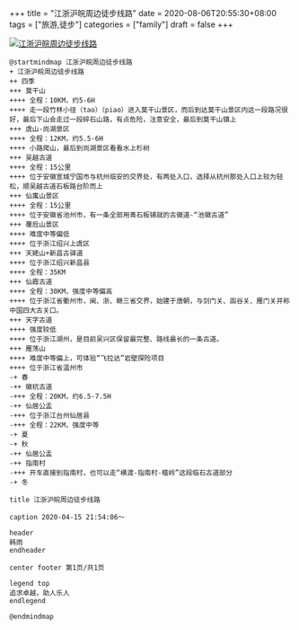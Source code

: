 +++
title = "江浙沪皖周边徒步线路"
date = 2020-08-06T20:55:30+08:00
tags = ["旅游,徒步"]
categories = ["family"]
draft = false
+++


[![江浙沪皖周边徒步线路](https://pic.downk.cc/item/5f2bfd2714195aa5947f03c4.png)](https://pic.downk.cc/item/5f2bfd2714195aa5947f03c4.png)


    @startmindmap 江浙沪皖周边徒步线路
    + 江浙沪皖周边徒步线路
    ++ 四季
    +++ 莫干山
    ++++ 全程：10KM，约5-6H
    ++++ 走一段竹林小径（tao）（piao）进入莫干山景区，而后到达莫干山景区内这一段路况很好，最后下山会走过一段碎石山路，有点危险，注意安全，最后到莫干山镇上
    +++ 虞山-尚湖景区
    ++++ 全程：12KM，约5.5-6H
    ++++ 小路爬山，最后到尚湖景区看看水上杉树
    +++ 吴越古道
    ++++ 全程：15公里
    ++++ 位于安徽宣城宁国市与杭州临安的交界处，有两处入口，选择从杭州那处入口上较为轻松，顺吴越古道石板路台阶而上
    +++ 仙寓山景区
    ++++ 全程：15公里
    ++++ 位于安徽省池州市，有一条全部用青石板铺就的古徽道-“池徽古道”
    +++ 覆卮山景区
    ++++ 难度中等偏低
    ++++ 位于浙江绍兴上虞区
    +++ 天姥山+新昌古驿道
    ++++ 位于浙江绍兴新昌县
    ++++ 全程：35KM
    +++ 仙霞古道
    ++++ 全程：30KM，强度中等偏高
    ++++ 位于浙江省衢州市，闽、浙、赣三省交界，始建于唐朝，与剑门关、函谷关、雁门关并称中国四大古关口。
    +++ 天字古道
    ++++ 强度较低
    ++++ 位于浙江湖州，是目前吴兴区保留最完整、路线最长的一条古道。
    +++ 雁荡山
    ++++ 难度中等偏上，可体验“飞拉达”岩壁探险项目
    ++++ 位于浙江省温州市
    -+ 春
    -++ 徽杭古道
    -+++ 全程：20KM，约6.5-7.5H
    -++ 仙居公盂
    -+++ 位于浙江台州仙居县
    -+++ 全程：22KM，强度中等
    -+ 夏
    -+ 秋
    -++ 仙居公盂
    -++ 指南村
    -+++ 开车直接到指南村，也可以走“横渡-指南村-楂岭”这段临石古道部分
    -+ 冬

    title 江浙沪皖周边徒步线路

    caption 2020-04-15 21:54:06～

    header
    韩雨
    endheader

    center footer 第1页/共1页

    legend top
    追求卓越，助人乐人
    endlegend

    @endmindmap